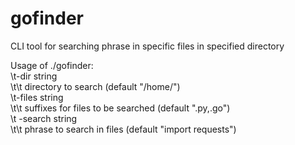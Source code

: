 # gofinder
CLI tool for searching phrase in specific files in specified directory<br>

Usage of ./gofinder:<br>
  \t-dir string<br>
    \t\t    directory to search (default "/home/")<br>
  \t-files string<br>
    \t\t    suffixes for files to be searched (default ".py,.go")<br>
 \t -search string<br>
   \t\t     phrase to search in files (default "import requests")

